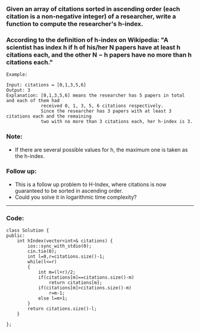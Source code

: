 ### Given an array of citations sorted in ascending order (each citation is a non-negative integer) of a researcher, write a function to compute the researcher's h-index.

### According to the definition of h-index on Wikipedia: "A scientist has index h if h of his/her N papers have at least h citations each, and the other N − h papers have no more than h citations each."

```
Example:

Input: citations = [0,1,3,5,6]
Output: 3 
Explanation: [0,1,3,5,6] means the researcher has 5 papers in total and each of them had 
             received 0, 1, 3, 5, 6 citations respectively. 
             Since the researcher has 3 papers with at least 3 citations each and the remaining 
             two with no more than 3 citations each, her h-index is 3.
```
### Note:

- If there are several possible values for h, the maximum one is taken as the h-index.

### Follow up:

- This is a follow up problem to H-Index, where citations is now guaranteed to be sorted in ascending order.
- Could you solve it in logarithmic time complexity?

---

### Code:

```
class Solution {
public:
    int hIndex(vector<int>& citations) {
        ios::sync_with_stdio(0);
        cin.tie(0);
        int l=0,r=citations.size()-1;
        while(l<=r)
        {
            int m=(l+r)/2;
            if(citations[m]==citations.size()-m)
                return citations[m];
            if(citations[m]>citations.size()-m)
                r=m-1;
            else l=m+1;
        }
        return citations.size()-l;
    }

};
```
